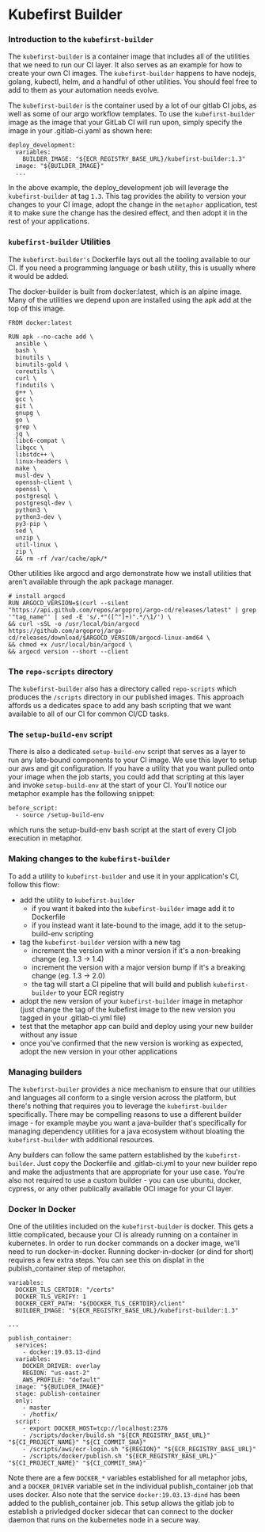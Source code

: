 # Kubefirst Builder

### Introduction to the `kubefirst-builder`

The `kubefirst-builder` is a container image that includes all of the utilities that we need to run our CI layer. It also serves as an example for how to create your own CI images. The `kubefirst-builder` happens to have nodejs, golang, kubectl, helm, and a handful of other utilities. You should feel free to add to them as your automation needs evolve.

The `kubefirst-builder` is the container used by a lot of our gitlab CI jobs, as well as some of our argo workflow templates. To use the `kubefirst-builder` image as the image that your GitLab CI will run upon, simply specify the image in your .gitlab-ci.yaml as shown here:
```
deploy_development:
  variables:
    BUILDER_IMAGE: "${ECR_REGISTRY_BASE_URL}/kubefirst-builder:1.3"
  image: "${BUILDER_IMAGE}"
  ...
```

In the above example, the deploy_development job will leverage the `kubefirst-builder` at tag `1.3`. This tag provides the ability to version your changes to your CI image, adopt the change in the `metaphor` application, test it to make sure the change has the desired effect, and then adopt it in the rest of your applications.

### `kubefirst-builder` Utilities

The `kubefirst-builder's` Dockerfile lays out all the tooling available to our CI. If you need a programming language or bash utility, this is usually where it would be added.

The docker-builder is built from docker:latest, which is an alpine image. Many of the utilities we depend upon are installed using the apk add at the top of this image.
```
FROM docker:latest

RUN apk --no-cache add \
  ansible \
  bash \
  binutils \
  binutils-gold \
  coreutils \
  curl \
  findutils \
  g++ \
  gcc \
  git \
  gnupg \
  go \
  grep \
  jq \
  libc6-compat \
  libgcc \
  libstdc++ \
  linux-headers \
  make \
  musl-dev \
  openssh-client \
  openssl \
  postgresql \
  postgresql-dev \
  python3 \
  python3-dev \
  py3-pip \
  sed \
  unzip \
  util-linux \
  zip \
  && rm -rf /var/cache/apk/*
```

Other utilities like argocd and argo demonstrate how we install utilities that aren't available through the apk package manager.

```
# install argocd
RUN ARGOCD_VERSION=$(curl --silent "https://api.github.com/repos/argoproj/argo-cd/releases/latest" | grep '"tag_name"' | sed -E 's/.*"([^"]+)".*/\1/') \
&& curl -sSL -o /usr/local/bin/argocd https://github.com/argoproj/argo-cd/releases/download/$ARGOCD_VERSION/argocd-linux-amd64 \
&& chmod +x /usr/local/bin/argocd \
&& argocd version --short --client
```

### The `repo-scripts` directory

The `kubefirst-builder` also has a directory called `repo-scripts` which produces the `/scripts` directory in our published images. This approach affords us a dedicates space to add any bash scripting that we want available to all of our CI for common CI/CD tasks.

### The `setup-build-env` script

There is also a dedicated `setup-build-env` script that serves as a layer to run any late-bound components to your CI image. We use this layer to setup our aws and git configuration. If you have a utility that you want pulled onto your image when the job starts, you could add that scripting at this layer and invoke `setup-build-env` at the start of your CI. You'll notice our metaphor example has the following snippet:
```
before_script:
  - source /setup-build-env
```
which runs the setup-build-env bash script at the start of every CI job execution in metaphor.

### Making changes to the `kubefirst-builder`

To add a utility to `kubefirst-builder` and use it in your application's CI, follow this flow:
- add the utility to `kubefirst-builder`
    - if you want it baked into the `kubefirst-builder` image add it to Dockerfile
    - if you instead want it late-bound to the image, add it to the setup-build-env scripting
- tag the `kubefirst-builder` version with a new tag
    - increment the version with a minor version if it's a non-breaking change (eg. 1.3 -> 1.4)
    - increment the version with a major version bump if it's a breaking change (eg. 1.3 -> 2.0)
    - the tag will start a CI pipeline that will build and publish `kubefirst-builder` to your ECR registry
- adopt the new version of your `kubefirst-builder` image in metaphor (just change the tag of the kubefirst image to the new version you tagged in your .gitlab-ci.yml file)
- test that the metaphor app can build and deploy using your new builder without any issue
- once you've confirmed that the new version is working as expected, adopt the new version in your other applications

### Managing builders

The `kubefirst-builer` provides a nice mechanism to ensure that our utilities and languages all conform to a single version across the platform, but there's nothing that requires you to leverage the `kubefirst-builder` specifically. There may be compelling reasons to use a different builder image - for example maybe you want a java-builder that's specifically for managing dependency utilities for a java ecosystem without bloating the `kubefirst-builder` with additional resources.

Any builders can follow the same pattern established by the `kubefirst-builder`. Just copy the Dockerfile and .gitlab-ci.yml to your new builder repo and make the adjustments that are appropriate for your use case. You're also not required to use a custom builder - you can use ubuntu, docker, cypress, or any other publically available OCI image for your CI layer.

### Docker In Docker

One of the utilities included on the `kubefirst-builder` is docker. This gets a little complicated, because your CI is already running on a container in kubernetes. In order to run docker commands on a docker image, we'll need to run docker-in-docker. Running docker-in-docker (or dind for short) requires a few extra steps. You can see this on displat in the publish_container step of metaphor.

```
variables:
  DOCKER_TLS_CERTDIR: "/certs"
  DOCKER_TLS_VERIFY: 1
  DOCKER_CERT_PATH: "${DOCKER_TLS_CERTDIR}/client"
  BUILDER_IMAGE: "${ECR_REGISTRY_BASE_URL}/kubefirst-builder:1.3"

...

publish_container:
  services:
    - docker:19.03.13-dind
  variables:
    DOCKER_DRIVER: overlay
    REGION: "us-east-2"
    AWS_PROFILE: "default"
  image: "${BUILDER_IMAGE}"
  stage: publish-container
  only:
    - master
    - /hotfix/
  script:
    - export DOCKER_HOST=tcp://localhost:2376
    - /scripts/docker/build.sh "${ECR_REGISTRY_BASE_URL}" "${CI_PROJECT_NAME}" "${CI_COMMIT_SHA}"
    - /scripts/aws/ecr-login.sh "${REGION}" "${ECR_REGISTRY_BASE_URL}"
    - /scripts/docker/publish.sh "${ECR_REGISTRY_BASE_URL}" "${CI_PROJECT_NAME}" "${CI_COMMIT_SHA}"
```

Note there are a few `DOCKER_*` variables established for all metaphor jobs, and a `DOCKER_DRIVER` variable set in the individual publish_container job that uses docker. Also note that the service `docker:19.03.13-dind` has been added to the publish_container job. This setup allows the gitlab job to establish a privledged docker sidecar that can connect to the docker daemon that runs on the kubernetes node in a secure way.
